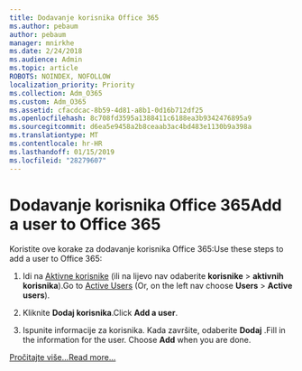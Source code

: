 ```yaml
---
title: Dodavanje korisnika Office 365
ms.author: pebaum
author: pebaum
manager: mnirkhe
ms.date: 2/24/2018
ms.audience: Admin
ms.topic: article
ROBOTS: NOINDEX, NOFOLLOW
localization_priority: Priority
ms.collection: Adm_O365
ms.custom: Adm_O365
ms.assetid: cfacdcac-8b59-4d81-a8b1-0d16b712df25
ms.openlocfilehash: 8c708fd3595a1388411c6188ea3b9342476895a9
ms.sourcegitcommit: d6ea5e9458a2b8ceaab3ac4bd483e1130b9a398a
ms.translationtype: MT
ms.contentlocale: hr-HR
ms.lasthandoff: 01/15/2019
ms.locfileid: "28279607"
---
```

# <a name="add-a-user-to-office-365"></a><span data-ttu-id="6d58d-102">Dodavanje korisnika Office 365</span><span class="sxs-lookup"><span data-stu-id="6d58d-102">Add a user to Office 365</span></span>

<span data-ttu-id="6d58d-103">Koristite ove korake za dodavanje korisnika Office 365:</span><span class="sxs-lookup"><span data-stu-id="6d58d-103">Use these steps to add a user to Office 365:</span></span>
  
1. <span data-ttu-id="6d58d-104">Idi na [Aktivne korisnike](https://support.office.com/article/https://portal.office.com/adminportal/home.aspx#/users) (ili na lijevo nav odaberite **korisnike** \> **aktivnih korisnika**).</span><span class="sxs-lookup"><span data-stu-id="6d58d-104">Go to [Active Users](https://support.office.com/article/https://portal.office.com/adminportal/home.aspx#/users) (Or, on the left nav choose **Users** \> **Active users**).</span></span>
    
2. <span data-ttu-id="6d58d-105">Kliknite **Dodaj korisnika**.</span><span class="sxs-lookup"><span data-stu-id="6d58d-105">Click **Add a user**.</span></span>
    
3. <span data-ttu-id="6d58d-p101">Ispunite informacije za korisnika. Kada završite, odaberite **Dodaj** .</span><span class="sxs-lookup"><span data-stu-id="6d58d-p101">Fill in the information for the user. Choose **Add** when you are done.</span></span> 
    
[<span data-ttu-id="6d58d-108">Pročitajte više...</span><span class="sxs-lookup"><span data-stu-id="6d58d-108">Read more...</span></span>](https://support.office.com/article/1970f7d6-03b5-442f-b385-5880b9c256ec)
  

